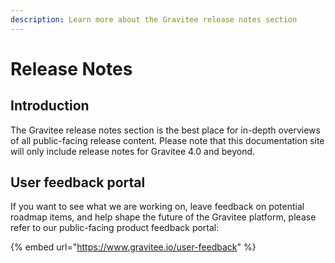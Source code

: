 ```yaml
---
description: Learn more about the Gravitee release notes section
---
```


# Release Notes

## Introduction

The Gravitee release notes section is the best place for in-depth overviews of all public-facing release content. Please note that this documentation site will only include release notes for Gravitee 4.0 and beyond.

## User feedback portal

If you want to see what we are working on, leave feedback on potential roadmap items, and help shape the future of the Gravitee platform, please refer to our public-facing product feedback portal:

{% embed url="https://www.gravitee.io/user-feedback" %}
